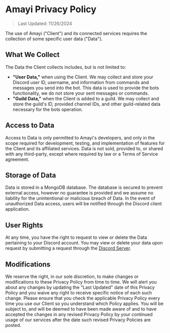 # Amayi Privacy Policy
> Last Updated: 11/26/2024

The use of Amayi ("Client") and its connected services requires the collection of some specific user data ("Data").
## What We Collect
The Data the Client collects includes, but is not limited to:
- **"User Data,"** when using the Client. We may collect and store your Discord user ID, username, and information from commands and messages you send into the bot. This data is used to provide the bots functionality, we do not store your sent messages or commands.
- **"Guild Data,"** when the Client is added to a guild. We may collect and store the guild's ID, provided channel IDs, and other guild-related data necessary for the bots operation.
## Access to Data
Access to Data is only permitted to Amayi's developers, and only in the scope required for development, testing, and implementation of features for the Client and its affiliated services. Data is not sold, provided to, or shared with any third-party, except where required by law or a Terms of Service agreement.
## Storage of Data
Data is stored in a MongoDB database. The database is secured to prevent external access, however no guarantee is provided and we assume no liability for the unintentional or malicious breach of Data. In the event of unauthorized Data access, users will be notified through the Discord client application.
## User Rights
At any time, you have the right to request to view or delete the Data pertaining to your Discord account. You may view or delete your data upon request by submitting a request through the [Discord Server](https://discord.gg/EvKY9QFDn5).
## Modifications
We reserve the right, in our sole discretion, to make changes or modifications to these Privacy Policy from time to time. We will alert you about any changes by updating the "Last Updated" date of this Privacy Policy and you waive any right to receive specific notice of each such change. Please ensure that you check the applicable Privacy Policy every time you use our Client so you understand which Policy applies. You will be subject to, and will be deemed to have been made aware of and to have accepted the changes in any revised Privacy Policy by your continued usage of our services after the date such revised Privacy Policies are posted.
